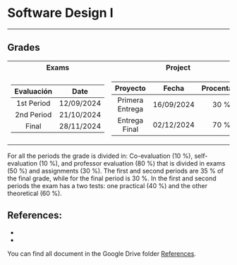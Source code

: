 # Software Design I

---

## Grades

<table>
<tr>
<th> Exams </th>
<th> Project </th>
</tr>
<tr>
<td>

| **Evaluación** |  **Date** |
|:--------------:|:----------:|
|    1st Period   | 12/09/2024 |
|    2nd Period  | 21/10/2024 |
|  Final  | 28/11/2024 |

</td>
<td>
  
|   **Proyecto**  |  **Fecha** | **Procentage** |
|:---------------:|:----------:|:--------------:|
| Primera Entrega | 16/09/2024 |      30 %      |
|  Entrega Final  | 02/12/2024 |      70 %      |
  
</td>
</tr>
</table>

For all the periods the grade is divided in: Co-evaluation (10 %), self-evaluation (10 %), and professor evaluation (80 %) that is divided in exams (50 %) and assignments (30 %). The first and second periods are 35 % of the final grade, while for the final period is 30 %. In the first and second periods the exam has a two tests: one practical (40 %) and the other theoretical (60 %). 

## References:

-
-

You can find all document in the Google Drive folder [References](https://itceduco-my.sharepoint.com/:f:/g/personal/saguileran_itc_edu_co/Eledh23Sd41CnWAnmM3jALkBNHxwDXfiZ4CcmnRTa_ST3Q?e=Z1qPlS).
